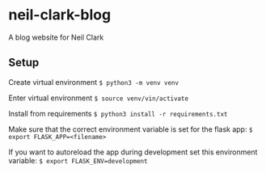 # neil-clark-blog
A blog website for Neil Clark

## Setup
Create virtual environment
`$ python3 -m venv venv`

Enter virtual environment
`$ source venv/vin/activate`

Install from requirements
`$ python3 install -r requirements.txt`

Make sure that the correct environment variable is set for the flask app:
`$ export FLASK_APP=<filename>`

If you want to autoreload the app during development set this environment variable:
`$ export FLASK_ENV=development`
